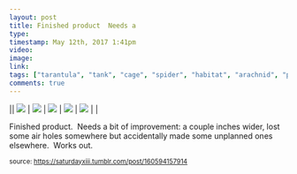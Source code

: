 ```yaml
---
layout: post
title: Finished product  Needs a
type: 
timestamp: May 12th, 2017 1:41pm
video: 
image: 
link: 
tags: ["tarantula", "tank", "cage", "spider", "habitat", "arachnid", "pets", "showcase"]
comments: true
---
```


|| <img src="https://saturdayxiii.github.io/media/160594157914_0.jpg"/> | <img src="https://saturdayxiii.github.io/media/160594157914_1.jpg"/> | <img src="https://saturdayxiii.github.io/media/160594157914_2.jpg"/> |
 <img src="https://saturdayxiii.github.io/media/160594157914_3.jpg"/> | <img src="https://saturdayxiii.github.io/media/160594157914_4.jpg"/> |  |

Finished product.  Needs a bit of improvement: a couple inches wider, lost some air holes somewhere but accidentally made some unplanned ones elsewhere.  Works out.
 
  
<small>source: https://saturdayxiii.tumblr.com/post/160594157914</small>